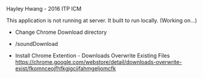 Hayley Hwang - 2016 ITP ICM 

This application is not running at server. It built to run locally. (Working on...)

* Change Chrome Download directory 
- /soundDownload 

* Install Chrome Extention - Downloads Overwrite Existing Files
 https://chrome.google.com/webstore/detail/downloads-overwrite-exist/fkomnceojfhfkgjgcijfahmgeljomcfk





